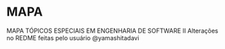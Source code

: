 # MAPA
MAPA TÓPICOS ESPECIAIS EM ENGENHARIA DE SOFTWARE II
Alterações no REDME feitas pelo usuário @yamashitadavi
